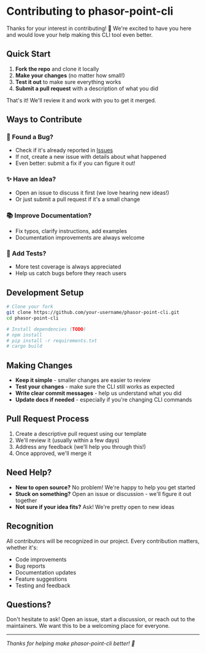 # Contributing to phasor-point-cli

Thanks for your interest in contributing! 🎉 We're excited to have you here and would love your help making this CLI tool even better.

## Quick Start

1. **Fork the repo** and clone it locally
2. **Make your changes** (no matter how small!)
3. **Test it out** to make sure everything works
4. **Submit a pull request** with a description of what you did

That's it! We'll review it and work with you to get it merged.

## Ways to Contribute

### 🐛 Found a Bug?
- Check if it's already reported in [Issues](https://github.com/energinet-ti/phasor-point-cli/issues)
- If not, create a new issue with details about what happened
- Even better: submit a fix if you can figure it out!

### ✨ Have an Idea?
- Open an issue to discuss it first (we love hearing new ideas!)
- Or just submit a pull request if it's a small change

### 📚 Improve Documentation?
- Fix typos, clarify instructions, add examples
- Documentation improvements are always welcome

### 🧪 Add Tests?
- More test coverage is always appreciated
- Help us catch bugs before they reach users

## Development Setup

```bash
# Clone your fork
git clone https://github.com/your-username/phasor-point-cli.git
cd phasor-point-cli

# Install dependencies (TODO)
# npm install
# pip install -r requirements.txt
# cargo build
```

## Making Changes

- **Keep it simple** - smaller changes are easier to review
- **Test your changes** - make sure the CLI still works as expected
- **Write clear commit messages** - help us understand what you did
- **Update docs if needed** - especially if you're changing CLI commands

## Pull Request Process

1. Create a descriptive pull request using our template
2. We'll review it (usually within a few days)
3. Address any feedback (we'll help you through this!)
4. Once approved, we'll merge it

## Need Help?

- **New to open source?** No problem! We're happy to help you get started
- **Stuck on something?** Open an issue or discussion - we'll figure it out together
- **Not sure if your idea fits?** Ask! We're pretty open to new ideas

## Recognition

All contributors will be recognized in our project. Every contribution matters, whether it's:
- Code improvements
- Bug reports
- Documentation updates
- Feature suggestions
- Testing and feedback

## Questions?

Don't hesitate to ask! Open an issue, start a discussion, or reach out to the maintainers. We want this to be a welcoming place for everyone.

---

*Thanks for helping make phasor-point-cli better! 🚀*